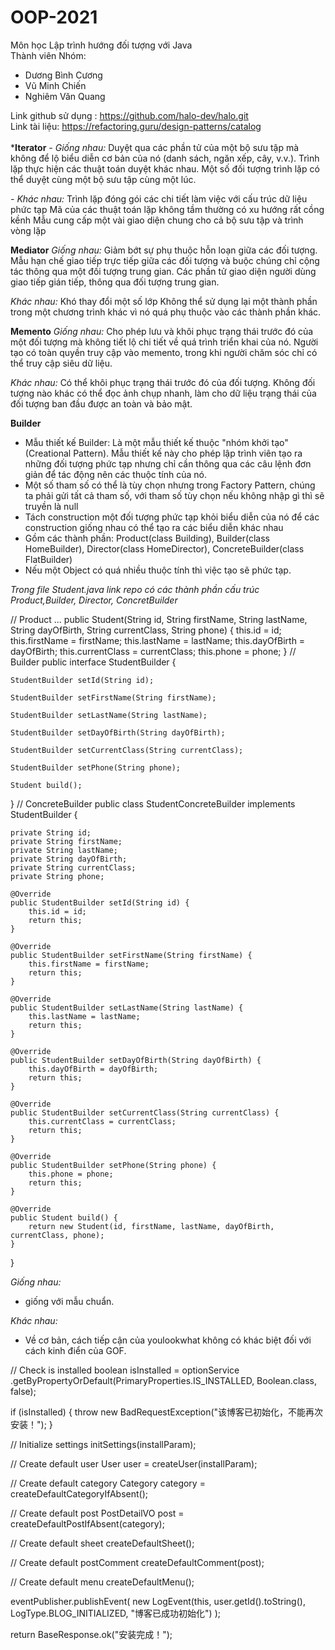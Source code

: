 # OOP-2021
Môn học Lập trình hướng đối tượng với Java <br />
Thành viên Nhóm: <br />
+ Dương Bình Cương<br />
+ Vũ Minh Chiến<br /> 
+ Nghiêm Văn Quang<br />

Link github sử dụng : https://github.com/halo-dev/halo.git<br />
Link tài liệu: https://refactoring.guru/design-patterns/catalog<br /><br />
***Iterator**
_- Giống nhau:_
Duyệt qua các phần tử của một bộ sưu tập mà không để lộ biểu diễn cơ bản của nó (danh sách, ngăn xếp, cây, v.v.).
Trình lặp thực hiện các thuật toán duyệt khác nhau. Một số đối tượng trình lặp có thể duyệt cùng một bộ sưu tập cùng một lúc.

_- Khác nhau:_
Trình lặp đóng gói các chi tiết làm việc với cấu trúc dữ liệu phức tạp
Mã của các thuật toán lặp không tầm thường có xu hướng rất cồng kềnh
Mẫu cung cấp một vài giao diện chung cho cả bộ sưu tập và trình vòng lặp

**Mediator**
_Giống nhau:_
Giảm bớt sự phụ thuộc hỗn loạn giữa các đối tượng. Mẫu hạn chế giao tiếp trực tiếp giữa các đối tượng và buộc chúng chỉ cộng tác thông qua một đối tượng trung gian.
Các phần tử giao diện người dùng giao tiếp gián tiếp, thông qua đối tượng trung gian.

_Khác nhau:_
Khó thay đổi một số lớp
Không thể sử dụng lại một thành phần trong một chương trình khác vì nó quá phụ thuộc vào các thành phần khác.

**Memento**
_Giống nhau:_
Cho phép lưu và khôi phục trạng thái trước đó của một đối tượng mà không tiết lộ chi tiết về quá trình triển khai của nó.
Người tạo có toàn quyền truy cập vào memento, trong khi người chăm sóc chỉ có thể truy cập siêu dữ liệu.

_Khác nhau:_
Có thể khôi phục trạng thái trước đó của đối tượng.
Không đối tượng nào khác có thể đọc ảnh chụp nhanh, làm cho dữ liệu trạng thái của đối tượng ban đầu được an toàn và bảo mật.

**Builder**

+ Mẫu thiết kế Builder: Là một mẫu thiết kế thuộc "nhóm khởi tạo" (Creational Pattern). Mẫu thiết kế này cho phép lập trình viên tạo ra những đối tượng phức tạp nhưng chỉ cần thông qua các câu lệnh đơn giản để tác động nên các thuộc tính của nó. 
+ Một số tham số có thể là tùy chọn nhưng trong Factory Pattern, chúng ta phải gửi tất cả tham số, với tham số tùy chọn nếu không nhập gì thì sẽ truyền là null
+ Tách construction một đối tượng phức tạp khỏi biểu diễn của nó để các construction giống nhau có thể tạo ra các biểu diễn khác nhau
+ Gồm các thành phần: Product(class Building), Builder(class HomeBuilder), Director(class HomeDirector), ConcreteBuilder(class FlatBuilder)
+ Nếu một Object có quá nhiều thuộc tính thì việc tạo sẽ phức tạp.

_Trong file Student.java link repo có các thành phần cấu trúc Product,Builder, Director, ConcretBuilder_

// Product 
...
    public Student(String id, String firstName, String lastName, String dayOfBirth, String currentClass, String phone) {
        this.id = id;
        this.firstName = firstName;
        this.lastName = lastName;
        this.dayOfBirth = dayOfBirth;
        this.currentClass = currentClass;
        this.phone = phone;
    }
// Builder 
public interface StudentBuilder {

    StudentBuilder setId(String id);

    StudentBuilder setFirstName(String firstName);

    StudentBuilder setLastName(String lastName);

    StudentBuilder setDayOfBirth(String dayOfBirth);

    StudentBuilder setCurrentClass(String currentClass);

    StudentBuilder setPhone(String phone);

    Student build();
}
// ConcreteBuilder
public class StudentConcreteBuilder implements StudentBuilder {

    private String id;
    private String firstName;
    private String lastName;
    private String dayOfBirth;
    private String currentClass;
    private String phone;

    @Override
    public StudentBuilder setId(String id) {
        this.id = id;
        return this;
    }

    @Override
    public StudentBuilder setFirstName(String firstName) {
        this.firstName = firstName;
        return this;
    }

    @Override
    public StudentBuilder setLastName(String lastName) {
        this.lastName = lastName;
        return this;
    }

    @Override
    public StudentBuilder setDayOfBirth(String dayOfBirth) {
        this.dayOfBirth = dayOfBirth;
        return this;
    }

    @Override
    public StudentBuilder setCurrentClass(String currentClass) {
        this.currentClass = currentClass;
        return this;
    }

    @Override
    public StudentBuilder setPhone(String phone) {
        this.phone = phone;
        return this;
    }

    @Override
    public Student build() {
        return new Student(id, firstName, lastName, dayOfBirth, currentClass, phone);
    }
}

_Giống nhau:_
+ giống với mẫu chuẩn.

_Khác nhau:_
+ Về cơ bản, cách tiếp cận của youlookwhat không có khác biệt đối với cách kinh điển của GOF.



// Check is installed
boolean isInstalled = optionService
    .getByPropertyOrDefault(PrimaryProperties.IS_INSTALLED, Boolean.class, false);

if (isInstalled) {
    throw new BadRequestException("该博客已初始化，不能再次安装！");
}

// Initialize settings
initSettings(installParam);

// Create default user
User user = createUser(installParam);

// Create default category
Category category = createDefaultCategoryIfAbsent();

// Create default post
PostDetailVO post = createDefaultPostIfAbsent(category);

// Create default sheet
createDefaultSheet();

// Create default postComment
createDefaultComment(post);

// Create default menu
createDefaultMenu();

eventPublisher.publishEvent(
    new LogEvent(this, user.getId().toString(), LogType.BLOG_INITIALIZED, "博客已成功初始化")
);

return BaseResponse.ok("安装完成！");
